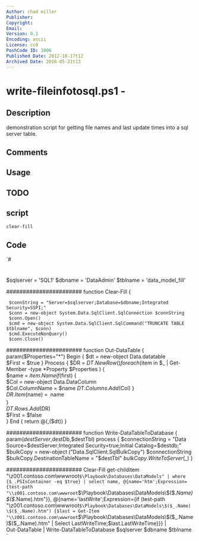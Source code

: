 ```yaml
---
Author: chad miller
Publisher: 
Copyright: 
Email: 
Version: 0.1
Encoding: ascii
License: cc0
PoshCode ID: 3006
Published Date: 2012-10-17t12
Archived Date: 2016-05-21t13
---
```


# write-fileinfotosql.ps1 - 

## Description

demonstration script for getting file names and last update times into a sql server table.

## Comments



## Usage



## TODO



## script

`clear-fill`

## Code

`#
 #
 
 $sqlserver = 'SQL1' 
 $dbname = 'DataAdmin'
 $tblname = 'data_model_fill'
 
 #######################
 function Clear-Fill
 {
 
     $connString = "Server=$sqlserver;Database=$dbname;Integrated Security=SSPI;"
     $conn = new-object System.Data.SqlClient.SqlConnection $connString
     $conn.Open()
     $cmd = new-object System.Data.SqlClient.SqlCommand("TRUNCATE TABLE $tblname", $conn)
     $cmd.ExecuteNonQuery()
     $conn.Close()
 
 
 #######################
 function Out-DataTable 
 {
     param($Properties="*")
     Begin
     {
         $dt = new-object Data.datatable  
         $First = $true 
     }
     Process
     {
         $DR = $DT.NewRow()  
         foreach ($item in $_ |  Get-Member -type *Property $Properties ) {  
           $name = $item.Name
           if ($first) {  
             $Col =  new-object Data.DataColumn  
             $Col.ColumnName = $name
             $DT.Columns.Add($Col)
           }  
             $DR.Item($name) = $_.$name  
         }  
         $DT.Rows.Add($DR)  
         $First = $false  
     }
     End
     {
         return @(,($dt))
     }
 
 
 #######################
 function Write-DataTableToDatabase
 { 
     param($destServer,$destDb,$destTbl)
     process
     {
         $connectionString = "Data Source=$destServer;Integrated Security=true;Initial Catalog=$destdb;"
         $bulkCopy = new-object ("Data.SqlClient.SqlBulkCopy") $connectionString
         $bulkCopy.DestinationTableName = "$destTbl"
         $bulkCopy.WriteToServer($_)
     }
 
 
 #######################
 Clear-Fill
 get-childitem "\\z001.contoso.com\wwwroot`$\Playbook\Databases\DataModels" | where {$_.PSIsContainer -eq $true} | select name, @{name='htm';Expression={test-path "\\z001.contoso.com\wwwroot`$\Playbook\Databases\DataModels\$($_.Name)\$($_.Name).htm"}}, @{name='lastWrite';Expression={if (test-path "\\z001.contoso.com\wwwroot`$\Playbook\Databases\DataModels\$($_.Name)\$($_.Name).htm") {$last = Get-Item "\\z001.contoso.com\wwwroot`$\Playbook\Databases\DataModels\$($_.Name)\$($_.Name).htm" | Select LastWriteTime;$last.LastWriteTime}}} |  
 Out-DataTable | Write-DataTableToDatabase $sqlserver $dbname $tblname
`

